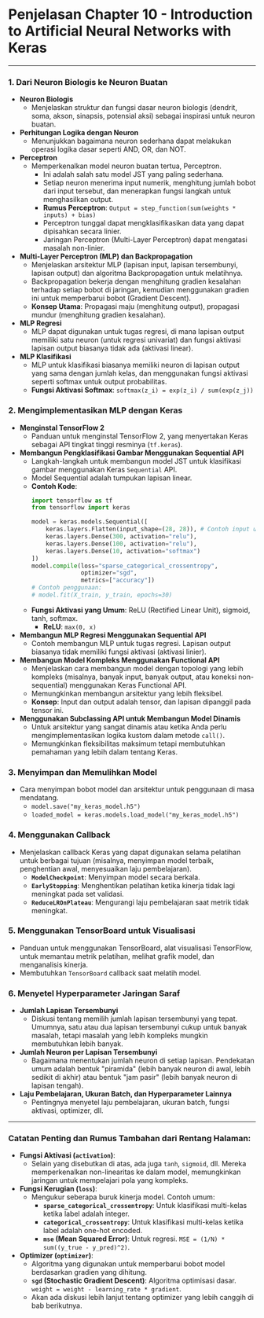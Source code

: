 # Penjelasan Chapter 10 - Introduction to Artificial Neural Networks with Keras 

---

### 1. Dari Neuron Biologis ke Neuron Buatan

*   **Neuron Biologis**
    *   Menjelaskan struktur dan fungsi dasar neuron biologis (dendrit, soma, akson, sinapsis, potensial aksi) sebagai inspirasi untuk neuron buatan.
*   **Perhitungan Logika dengan Neuron**
    *   Menunjukkan bagaimana neuron sederhana dapat melakukan operasi logika dasar seperti AND, OR, dan NOT.
*   **Perceptron**
    *   Memperkenalkan model neuron buatan tertua, Perceptron.
        *   Ini adalah salah satu model JST yang paling sederhana.
        *   Setiap neuron menerima input numerik, menghitung jumlah bobot dari input tersebut, dan menerapkan fungsi langkah untuk menghasilkan output.
        *   **Rumus Perceptron**: `Output = step_function(sum(weights * inputs) + bias)`
        *   Perceptron tunggal dapat mengklasifikasikan data yang dapat dipisahkan secara linier.
        *   Jaringan Perceptron (Multi-Layer Perceptron) dapat mengatasi masalah non-linier.
*   **Multi-Layer Perceptron (MLP) dan Backpropagation**
    *   Menjelaskan arsitektur MLP (lapisan input, lapisan tersembunyi, lapisan output) dan algoritma Backpropagation untuk melatihnya.
    *   Backpropagation bekerja dengan menghitung gradien kesalahan terhadap setiap bobot di jaringan, kemudian menggunakan gradien ini untuk memperbarui bobot (Gradient Descent).
    *   **Konsep Utama**: Propagasi maju (menghitung output), propagasi mundur (menghitung gradien kesalahan).
*   **MLP Regresi**
    *   MLP dapat digunakan untuk tugas regresi, di mana lapisan output memiliki satu neuron (untuk regresi univariat) dan fungsi aktivasi lapisan output biasanya tidak ada (aktivasi linear).
*   **MLP Klasifikasi**
    *   MLP untuk klasifikasi biasanya memiliki neuron di lapisan output yang sama dengan jumlah kelas, dan menggunakan fungsi aktivasi seperti softmax untuk output probabilitas.
    *   **Fungsi Aktivasi Softmax**: `softmax(z_i) = exp(z_i) / sum(exp(z_j))`

### 2. Mengimplementasikan MLP dengan Keras

*   **Menginstal TensorFlow 2**
    *   Panduan untuk menginstal TensorFlow 2, yang menyertakan Keras sebagai API tingkat tinggi resminya (`tf.keras`).
*   **Membangun Pengklasifikasi Gambar Menggunakan Sequential API**
    *   Langkah-langkah untuk membangun model JST untuk klasifikasi gambar menggunakan Keras `Sequential` API.
    *   Model Sequential adalah tumpukan lapisan linear.
    *   **Contoh Kode**:
        ```python
        import tensorflow as tf
        from tensorflow import keras

        model = keras.models.Sequential([
            keras.layers.Flatten(input_shape=(28, 28)), # Contoh input untuk gambar 28x28
            keras.layers.Dense(300, activation="relu"),
            keras.layers.Dense(100, activation="relu"),
            keras.layers.Dense(10, activation="softmax")
        ])
        model.compile(loss="sparse_categorical_crossentropy",
                      optimizer="sgd",
                      metrics=["accuracy"])
        # Contoh penggunaan:
        # model.fit(X_train, y_train, epochs=30)
        ```
    *   **Fungsi Aktivasi yang Umum**: ReLU (Rectified Linear Unit), sigmoid, tanh, softmax.
        *   **ReLU**: `max(0, x)`
*   **Membangun MLP Regresi Menggunakan Sequential API**
    *   Contoh membangun MLP untuk tugas regresi. Lapisan output biasanya tidak memiliki fungsi aktivasi (aktivasi linier).
*   **Membangun Model Kompleks Menggunakan Functional API**
    *   Menjelaskan cara membangun model dengan topologi yang lebih kompleks (misalnya, banyak input, banyak output, atau koneksi non-sequential) menggunakan Keras Functional API.
    *   Memungkinkan membangun arsitektur yang lebih fleksibel.
    *   **Konsep**: Input dan output adalah tensor, dan lapisan dipanggil pada tensor ini.
*   **Menggunakan Subclassing API untuk Membangun Model Dinamis**
    *   Untuk arsitektur yang sangat dinamis atau ketika Anda perlu mengimplementasikan logika kustom dalam metode `call()`.
    *   Memungkinkan fleksibilitas maksimum tetapi membutuhkan pemahaman yang lebih dalam tentang Keras.

### 3. Menyimpan dan Memulihkan Model

*   Cara menyimpan bobot model dan arsitektur untuk penggunaan di masa mendatang.
    *   `model.save("my_keras_model.h5")`
    *   `loaded_model = keras.models.load_model("my_keras_model.h5")`

### 4. Menggunakan Callback

*   Menjelaskan callback Keras yang dapat digunakan selama pelatihan untuk berbagai tujuan (misalnya, menyimpan model terbaik, penghentian awal, menyesuaikan laju pembelajaran).
    *   **`ModelCheckpoint`**: Menyimpan model secara berkala.
    *   **`EarlyStopping`**: Menghentikan pelatihan ketika kinerja tidak lagi meningkat pada set validasi.
    *   **`ReduceLROnPlateau`**: Mengurangi laju pembelajaran saat metrik tidak meningkat.

### 5. Menggunakan TensorBoard untuk Visualisasi

*   Panduan untuk menggunakan TensorBoard, alat visualisasi TensorFlow, untuk memantau metrik pelatihan, melihat grafik model, dan menganalisis kinerja.
*   Membutuhkan `TensorBoard` callback saat melatih model.

### 6. Menyetel Hyperparameter Jaringan Saraf

*   **Jumlah Lapisan Tersembunyi**
    *   Diskusi tentang memilih jumlah lapisan tersembunyi yang tepat. Umumnya, satu atau dua lapisan tersembunyi cukup untuk banyak masalah, tetapi masalah yang lebih kompleks mungkin membutuhkan lebih banyak.
*   **Jumlah Neuron per Lapisan Tersembunyi**
    *   Bagaimana menentukan jumlah neuron di setiap lapisan. Pendekatan umum adalah bentuk "piramida" (lebih banyak neuron di awal, lebih sedikit di akhir) atau bentuk "jam pasir" (lebih banyak neuron di lapisan tengah).
*   **Laju Pembelajaran, Ukuran Batch, dan Hyperparameter Lainnya**
    *   Pentingnya menyetel laju pembelajaran, ukuran batch, fungsi aktivasi, optimizer, dll.

---

### Catatan Penting dan Rumus Tambahan dari Rentang Halaman:

*   **Fungsi Aktivasi (`activation`)**:
    *   Selain yang disebutkan di atas, ada juga `tanh`, `sigmoid`, dll. Mereka memperkenalkan non-linearitas ke dalam model, memungkinkan jaringan untuk mempelajari pola yang kompleks.
*   **Fungsi Kerugian (`loss`)**:
    *   Mengukur seberapa buruk kinerja model. Contoh umum:
        *   **`sparse_categorical_crossentropy`**: Untuk klasifikasi multi-kelas ketika label adalah integer.
        *   **`categorical_crossentropy`**: Untuk klasifikasi multi-kelas ketika label adalah one-hot encoded.
        *   **`mse` (Mean Squared Error)**: Untuk regresi. `MSE = (1/N) * sum((y_true - y_pred)^2)`.
*   **Optimizer (`optimizer`)**:
    *   Algoritma yang digunakan untuk memperbarui bobot model berdasarkan gradien yang dihitung.
    *   **`sgd` (Stochastic Gradient Descent)**: Algoritma optimisasi dasar. `weight = weight - learning_rate * gradient`.
    *   Akan ada diskusi lebih lanjut tentang optimizer yang lebih canggih di bab berikutnya.